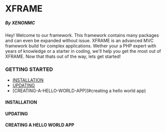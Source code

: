 # XFRAME
##### By XENONMC

Hey!  Welcome to our framework.  This framework contains many packages and can even be expanded without issue.  XFRAME is an advanced MVC framework build for complex applications.  Wether your a PHP expert with years of knowledge or a starter in coding, we'll help you get the most out of XFRAME.  Now that thats out of the way, lets get started!

### GETTING STARTED

  - [INSTALLATION](#installation)
  - [UPDATING](#updating)
  - [CREATING-A-HELLO-WORLD-APP](#creating a hello world app)

#### INSTALLATION

#### UPDATING

#### CREATING A HELLO WORLD APP
